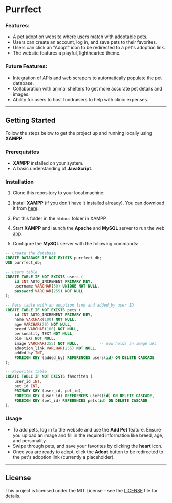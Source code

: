 
# Purrfect

### Features:
  - A pet adoption website where users match with adoptable pets.
  - Users can create an account, log in, and save pets to their favorites.
  - Users can click an "Adopt" icon to be redirected to a pet's adoption link.
  - The website features a playful, lighthearted theme.

### Future Features:
- Integration of APIs and web scrapers to automatically populate the pet database.
- Collaboration with animal shelters to get more accurate pet details and images.
- Ability for users to host fundraisers to help with clinic expenses.

---

## Getting Started

Follow the steps below to get the project up and running locally using **XAMPP**.

### Prerequisites
- **XAMPP** installed on your system.
- A basic understanding of  **JavaScript**.

### Installation

1. Clone this repository to your local machine:

2. Install **XAMPP** (if you don't have it installed already). You can download it from [here](https://www.apachefriends.org/index.html).

3. Put this folder in the `htdocs` folder in XAMPP

4. Start **XAMPP** and launch the **Apache** and **MySQL** server to run the web app.

5. Configure the **MySQL** server with the following commands:
```SQL
-- Create the database
CREATE DATABASE IF NOT EXISTS purrfect_db;
USE purrfect_db;

-- Users table
CREATE TABLE IF NOT EXISTS users (
    id INT AUTO_INCREMENT PRIMARY KEY,
    username VARCHAR(50) UNIQUE NOT NULL,
    password VARCHAR(255) NOT NULL
);

-- Pets table with an adoption link and added_by user ID
CREATE TABLE IF NOT EXISTS pets (
    id INT AUTO_INCREMENT PRIMARY KEY,
    name VARCHAR(100) NOT NULL,
    age VARCHAR(20) NOT NULL,
    breed VARCHAR(100) NOT NULL,
    personality TEXT NOT NULL,
    bio TEXT NOT NULL,
    image VARCHAR(255) NOT NULL,         -- now holds an image URL
    adoption_link VARCHAR(255) NOT NULL,
    added_by INT,
    FOREIGN KEY (added_by) REFERENCES users(id) ON DELETE CASCADE
);

-- Favorites table
CREATE TABLE IF NOT EXISTS favorites (
    user_id INT,
    pet_id INT,
    PRIMARY KEY (user_id, pet_id),
    FOREIGN KEY (user_id) REFERENCES users(id) ON DELETE CASCADE,
    FOREIGN KEY (pet_id) REFERENCES pets(id) ON DELETE CASCADE
);

```

### Usage

- To add pets, log in to the website and use the **Add Pet** feature. Ensure you upload an image and fill in the required information like breed, age, and personality.
- Swipe through pets, and save your favorites by clicking the **heart** icon.
- Once you are ready to adopt, click the **Adopt** button to be redirected to the pet's adoption link (currently a placeholder).

---

## License

This project is licensed under the MIT License - see the [LICENSE](LICENSE) file for details.
